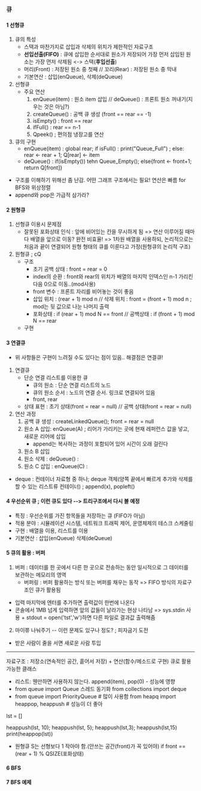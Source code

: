 ### 큐
#### 1 선형큐
1. 큐의 특성
    - 스택과 마찬가지로 삽입과 삭제의 위치가 제한적인 자료구조
    - **선입선출(FIFO)** : 큐에 삽입한 순서대로 원소가 저장되어 가장 먼저 삽입된 원소는 가장 먼저 삭제됨 <-> 스택(**후입선출**)
    - 머리(Front) : 저장된 원소 중 첫째 // 꼬리(Rear) : 저장된 원소 중 막내
    - 기본연산 : 삽입(enQueue), 삭제(deQueue)
2. 선형큐
    -  주요 연산
        1) enQueue(item) : 원소 item 삽입 // deQueue() : 프론트 원소 꺼내기(지우는 것은 아님?)
        2) createQueue() : 공백 큐 생성 (front == rear == -1)
        3) isEmpty() : front == rear
        4) ifFull() : rear == n-1
        5) Qpeek() ; 편의점 냉장고를 연산
3. 큐의 구현
    - enQueue(item) : global rear; if isFull() : print("Queue_Full") ; else: rear <- rear + 1; Q[rear] <- item
    - deQueue() : if(isEmpty()) tehn Queue_Empty(); else{front <- front+1; return Q[front]}
+ 구조를 이해하기 위해선 좀 난감. 어떤 그래프 구조에서는 필요! 연산은 빠름
for BFS와 위상정렬
+ append와 pop은 가급적 삼가라?
#### 2 원형큐
1. 선형큐 이용시 문제점
    - 잘못된 포화상태 인식 : 앞에 비어있는 칸을 무시하게 됨 => 연산 이루어질 때마다 배열을 앞으로 이동? 완전 비효율!
      => 1차원 배열을 사용하되, 논리적으로는 처음과 끝이 연결되어 원형 형태의 큐를 이룬다고 가정(원형큐의 논리적 구조)
2. 원형큐 ; cQ
    - 구조
        * 초기 공백 상태 : front = rear = 0
        * index의 순환 : front와 rear의 위치가 배열의 마지막 인덱스인 n-1 가리킨 다음 0으로 이동..(mod사용)
        * front 변수 : 프론트 자리를 비어놓는 것이 좋음
        * 삽입 위치 : (rear + 1) mod n // 삭제 위치 : front = (front + 1) mod n ; mod는 뒷 값으로 나눈 나머지 출력
        * 포화상태 : if (rear + 1) mod N == front // 공백상태 : if (front + 1) mod N == rear
    - 구현
#### 3 연결큐
- 위 사항들은 구현이 느려질 수도 있다는 점이 있음.. 해결점은 연결큐!
1. 연결큐
    - 단순 연결 리스트를 이용한 큐
        * 큐의 원소 : 단순 연결 리스트의 노드
        * 큐의 원소 순서 : 노드의 연결 순서. 링크로 연결되어 있음
        * front, rear
    - 상태 표현 : 초기 상태(front = rear = null) // 공백 상태(front = rear = null)
2. 연산 과정
    1) 공백 큐 생성 : createLinkedQueue(); front = rear = null
    2) 원소 A 삽입: enQueue(A) ; 리어가 가리키는 곳에 현재 레퍼런스 값을 넣고, 새로운 리어에 삽입
        + append는 복사하는 과정이 포함되어 있어 시간이 오래 걸린다
    3) 원소 B 삽입
    4) 원소 삭제 : deQueue() : 
    5) 원소 C 삽입 : enQueue(C) :
- deque : 컨테이너 자료형 중 하나; deque 객체(양쪽 끝에서 빠르게 추가와 삭제를 할 수 있는 리스트류 컨테이너)
        ; append(x), popleft()
#### 4 우선순위 큐 ; 이런 큐도 있다 --> 트리구조에서 다시 볼 예정
- 특징 : 우선순위를 가진 항목들을 저장하는 큐 (FIFO가 아님)
- 적용 분야 : 시뮬레이션 시스템, 네트워크 트래픽 제어, 운영체제의 테스크 스케줄링
- 구현 : 배열을 이용, 리스트를 이용
- 기본연산 : 삽입(enQueue) 삭제(deQueue)
#### 5 큐의 활용 : 버퍼
1. 버퍼 :  데이터를 한 곳에서 다른 한 곳으로 전송하는 동안 일시적으로 그 데이터를 보관하는 메모리의 영역
    - 버퍼링 : 버퍼 활용하는 방식 또는 버퍼를 채우는 동작 => FIFO 방식의 자료구조인 큐가 활용됨
+ 입력 마지막에 엔터를 추가하면 출력값이 한번에 나온다
+ 콘솔에서 1MB 넘게 입력하면 앞의 값들이 날라가는 현상 나타남 => sys.stdin 사용 + stdout = open('tst','w')하면 다른 파일로 결과값 출력해줌
2. 마이쮸 나눠주기 -- 이런 문제도 있구나 정도?    ; 피자굽기 도전
- 받은 사람이 줄을 서면 새로운 사람 투입

---------------

자료구조 : 저장소(연속적인 공간, 흩어서 저장) + 연산(함수/메소드로 구현)
큐로 활용 가능한 클래스
- 리스트: 웬만하면 사용하지 않는다. append(item), pop(0) - 성능에 영향
- from queue import Queue 스레드 동기화
from collections import deque
- from queue import PriorityQueue # 많이 사용함
from heapq import heappop, heappush # 성능이 더 좋아
  
lst = []

heappush(lst, 10); heappush(lst, 5); heappush(lst,3); heappush(lst,15)
print(heappop(lst))

- 원형큐 S는 선형보다 1 작아야 함.(안쓰는 공간(front)가 꼭 있어야)
    if front == (rear + 1) % QSIZE(포화상태)

#### 6 BFS
#### 7 BFS 예제